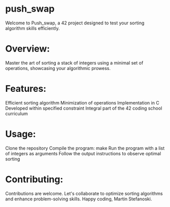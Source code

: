 # push_swap

Welcome to Push_swap, a 42 project designed to test your sorting algorithm skills efficiently.

# Overview:

Master the art of sorting a stack of integers using a minimal set of operations, showcasing your algorithmic prowess.

# Features:

   Efficient sorting algorithm
   Minimization of operations
   Implementation in C
   Developed within specified constraint
   Integral part of the 42 coding school curriculum

# Usage:

   Clone the repository
   Compile the program: make
   Run the program with a list of integers as arguments
   Follow the output instructions to observe optimal sorting

# Contributing:

Contributions are welcome. Let's collaborate to optimize sorting algorithms and enhance problem-solving skills.
Happy coding, Martin Stefanoski.
